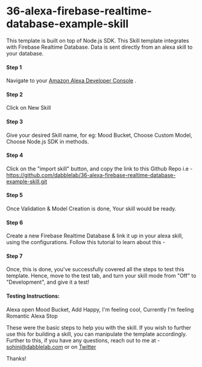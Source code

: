 # 36-alexa-firebase-realtime-database-example-skill
This template is built on top of Node.js SDK. This Skill template integrates with Firebase Realtime Database. Data is sent directly from an alexa skill to your database.

#### Step 1  
Navigate to your [Amazon Alexa Developer Console](https://developer.amazon.com/alexa/console/ask) .

#### Step 2 
Click on New Skill

#### Step 3 
Give your desired Skill name, for eg: Mood Bucket, Choose Custom Model, Choose Node.js SDK in methods.

#### Step 4 
Click on the "import skill" button, and copy the link to this Github Repo i.e - https://github.com/dabblelab/36-alexa-firebase-realtime-database-example-skill.git

#### Step 5 
Once Validation & Model Creation is done, Your skill would be ready.

#### Step 6 
Create a new Firebase Realtime Database & link it up in your alexa skill, using the configurations. Follow this tutorial to learn about this - 

#### Step 7 
Once, this is done, you've successfully covered all the steps to test this template. Hence, move to the test tab, and turn your skill mode from "Off" to "Development", and give it a test! 

#### Testing Instructions:

Alexa open Mood Bucket,
Add Happy,
I'm feeling cool,
Currently I'm feeling Romantic
Alexa Stop

These were the basic steps to help you with the skill. If you wish to further use this for building a skill, you can manipulate the template accordingly. Further to this, if you have any questions, reach out to me at - sohini@dabblelab.com or on [Twitter](https://twitter.com/TheSohini)

Thanks!